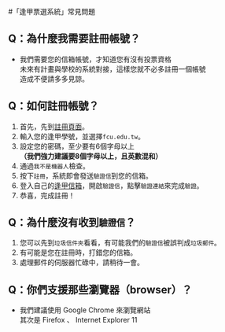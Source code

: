 #「逢甲票選系統」常見問題

 ## Q：為什麼我需要註冊帳號？  
- 我們需要您的信箱帳號，才知道您有沒有投票資格  
未來有計畫與學校的系統對接，這樣您就不必多註冊一個帳號  
造成不便請多多見諒。

## Q：如何註冊帳號？
1. 首先，先到[註冊頁面](/member/register)。
2. 輸入您的逢甲學號，並選擇`fcu.edu.tw`。
3. 設定您的密碼，至少要有6個字母以上  
   **（我們強力建議要8個字母以上，且英數混和）**
4. 通過`我不是機器人`檢查。
5. 按下`註冊`，系統即會發送`驗證信`到您的信箱。
6. 登入自己的[逢甲信箱](http://mymail.fcu.edu.tw/)，開啟`驗證信`，點擊`驗證連結`來完成`驗證`。
7. 恭喜，完成註冊！

## Q：為什麼沒有收到`驗證信`？
1. 您可以先到`垃圾信件夾`看看，有可能我們的`驗證信`被誤判成`垃圾郵件`。
2. 有可能是您在註冊時，打錯您的信箱。
3. 處理郵件的伺服器忙碌中，請稍待一會。

## Q：你們支援那些瀏覽器（browser）？
- 我們建議使用 Google Chrome 來瀏覽網站  
其次是 Firefox 、 Internet Explorer 11

